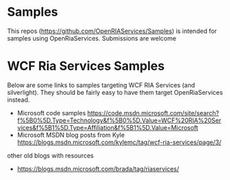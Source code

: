# Samples

This repos (https://github.com/OpenRIAServices/Samples) is intended for samples using OpenRiaServices.
Submissions are welcome


# WCF Ria Services Samples

Below are some links to samples targeting WCF RIA Services (and silverlight).
They should be fairly easy to have them target OpenRiaServices instead.

* Microsoft code samples
 https://code.msdn.microsoft.com/site/search?f%5B0%5D.Type=Technology&f%5B0%5D.Value=WCF%20RIA%20Services&f%5B1%5D.Type=Affiliation&f%5B1%5D.Value=Microsoft
* Microsoft MSDN blog posts from Kyle
https://blogs.msdn.microsoft.com/kylemc/tag/wcf-ria-services/page/3/

other old blogs with resources
* https://blogs.msdn.microsoft.com/brada/tag/riaservices/

